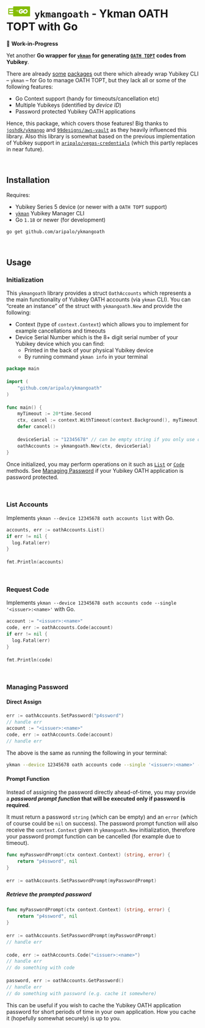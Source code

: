 <h1><img src="/assets/ykmangoath.svg" height="32px" alt="logo" /> <code>ykmangoath</code> - Ykman OATH TOPT with Go</h1>

🚧  **Work-in-Progress**

Yet another **Go wrapper for [`ykman`](https://developers.yubico.com/yubikey-manager/) for generating [`OATH TOPT`](https://en.wikipedia.org/wiki/Time-based_one-time_password) codes from Yubikey**.

There are already [some](https://github.com/99designs/aws-vault/blob/master/prompt/ykman.go) [packages](https://github.com/joshdk/ykmango) out there which already wrap Yubikey CLI – `ykman` – for Go to manage OATH TOPT, but they lack all or some of the following features:

- Go Context support (handy for timeouts/cancellation etc)
- Multiple Yubikeys (identified by _device ID_)
- Password protected Yubikey OATH applications

Hence, this package, which covers those features! Big thanks to [`joshdk/ykmango`](https://github.com/joshdk/ykmango) and [`99designs/aws-vault`](https://github.com/99designs/aws-vault/blob/master/prompt/ykman.go) as they heavily influenced this library. Also this library is somewhat based on the previous implementation of Yubikey support in [`aripalo/vegas-credentials`](https://github.com/aripalo/vegas-credentials) (which this partly replaces in near future).

<br/>

## Installation

Requires:
- Yubikey Series 5 device (or newer with a `OATH TOPT` support)
- [`ykman`](https://developers.yubico.com/yubikey-manager/) Yubikey Manager CLI
- Go `1.18` or newer (for development)

```sh
go get github.com/aripalo/ykmangoath
```

<br/>

## Usage

### Initialization

This `ykmangoath` library provides a struct `OathAccounts` which represents a the main functionality of Yubikey OATH accounts (via `ykman` CLI). You can “create an instance” of the struct with `ykmangoath.New` and provide the following:
- Context (type of `context.Context`) which allows you to implement for example cancellations and timeouts
- Device Serial Number which is the 8+ digit serial number of your Yubikey device which you can find:
  - Printed in the back of your physical Yubikey device
  - By running command `ykman info` in your terminal

```go
package main

import (
	"github.com/aripalo/ykmangoath"
)

func main() {
	myTimeout := 20*time.Second
	ctx, cancel := context.WithTimeout(context.Background(), myTimeout)
	defer cancel()

	deviceSerial := "12345678" // can be empty string if you only use one Yubikey device
	oathAccounts := ykmangoath.New(ctx, deviceSerial)
}
```

Once initialized, you may perform operations on it such as [`List`](#list-accounts) or [`Code`](#request-code) methods. See [Managing Password](#managing-password) if your Yubikey OATH application is password protected.

<br/>

### List Accounts

Implements `ykman --device 12345678 oath accounts list` with Go.

```go
accounts, err := oathAccounts.List()
if err != nil {
  log.Fatal(err)
}

fmt.Println(accounts)
```

<br/>

### Request Code

Implements `ykman --device 12345678 oath accounts code --single '<issuer>:<name>'` with Go.

```go
account := "<issuer>:<name>"
code, err := oathAccounts.Code(account)
if err != nil {
  log.Fatal(err)
}

fmt.Println(code)
```

<br/>

### Managing Password

#### Direct Assign

```go
err := oathAccounts.SetPassword("p4ssword")
// handle err
account := "<issuer>:<name>"
code, err := oathAccounts.Code(account)
// handle err
```

The above is the same as running the following in your terminal:
```sh
ykman --device 12345678 oath accounts code --single '<issuer>:<name>' --password 'p4ssword'
```

#### Prompt Function

Instead of assigning the password directly ahead-of-time, you may provide a **_password prompt function_ that will be executed only if password is required**.

It must return a password `string` (which can be empty) and an `error` (which of course could be `nil` on success). The password prompt function will also receive the `context.Context` given in `ykmangoath.New` initialization, therefore your password prompt function can be cancelled (for example due to timeout).

```go
func myPasswordPrompt(ctx context.Context) (string, error) {
	return "p4ssword", nil
}

err := oathAccounts.SetPasswordPrompt(myPasswordPrompt)
```

##### Retrieve the prompted password

```go
func myPasswordPrompt(ctx context.Context) (string, error) {
	return "p4ssword", nil
}

err := oathAccounts.SetPasswordPrompt(myPasswordPrompt)
// handle err

code, err := oathAccounts.Code("<issuer>:<name>")
// handle err
// do something with code

password, err := oathAccounts.GetPassword()
// handle err
// do something with password (e.g. cache it somewhere)
```


This can be useful if you wish to cache the Yubikey OATH application password for short periods of time in your own application. How you cache it (hopefully somewhat securely) is up to you.
